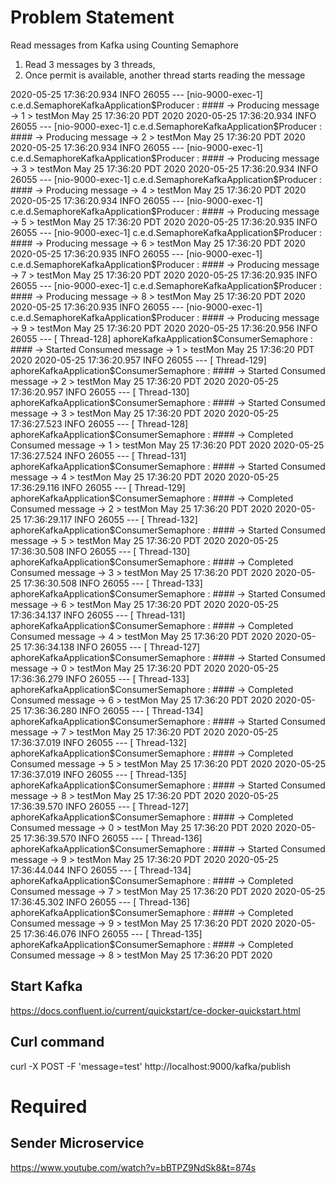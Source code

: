 # Problem Statement
Read messages from Kafka using Counting Semaphore

1. Read 3 messages by 3 threads,
2. Once permit is available, another thread starts reading the message

2020-05-25 17:36:20.934  INFO 26055 --- [nio-9000-exec-1] c.e.d.SemaphoreKafkaApplication$Producer : #### -> Producing message -> 1 > testMon May 25 17:36:20 PDT 2020
2020-05-25 17:36:20.934  INFO 26055 --- [nio-9000-exec-1] c.e.d.SemaphoreKafkaApplication$Producer : #### -> Producing message -> 2 > testMon May 25 17:36:20 PDT 2020
2020-05-25 17:36:20.934  INFO 26055 --- [nio-9000-exec-1] c.e.d.SemaphoreKafkaApplication$Producer : #### -> Producing message -> 3 > testMon May 25 17:36:20 PDT 2020
2020-05-25 17:36:20.934  INFO 26055 --- [nio-9000-exec-1] c.e.d.SemaphoreKafkaApplication$Producer : #### -> Producing message -> 4 > testMon May 25 17:36:20 PDT 2020
2020-05-25 17:36:20.934  INFO 26055 --- [nio-9000-exec-1] c.e.d.SemaphoreKafkaApplication$Producer : #### -> Producing message -> 5 > testMon May 25 17:36:20 PDT 2020
2020-05-25 17:36:20.935  INFO 26055 --- [nio-9000-exec-1] c.e.d.SemaphoreKafkaApplication$Producer : #### -> Producing message -> 6 > testMon May 25 17:36:20 PDT 2020
2020-05-25 17:36:20.935  INFO 26055 --- [nio-9000-exec-1] c.e.d.SemaphoreKafkaApplication$Producer : #### -> Producing message -> 7 > testMon May 25 17:36:20 PDT 2020
2020-05-25 17:36:20.935  INFO 26055 --- [nio-9000-exec-1] c.e.d.SemaphoreKafkaApplication$Producer : #### -> Producing message -> 8 > testMon May 25 17:36:20 PDT 2020
2020-05-25 17:36:20.935  INFO 26055 --- [nio-9000-exec-1] c.e.d.SemaphoreKafkaApplication$Producer : #### -> Producing message -> 9 > testMon May 25 17:36:20 PDT 2020
2020-05-25 17:36:20.956  INFO 26055 --- [     Thread-128] aphoreKafkaApplication$ConsumerSemaphore : #### -> Started Consumed message -> 1 > testMon May 25 17:36:20 PDT 2020
2020-05-25 17:36:20.957  INFO 26055 --- [     Thread-129] aphoreKafkaApplication$ConsumerSemaphore : #### -> Started Consumed message -> 2 > testMon May 25 17:36:20 PDT 2020
2020-05-25 17:36:20.957  INFO 26055 --- [     Thread-130] aphoreKafkaApplication$ConsumerSemaphore : #### -> Started Consumed message -> 3 > testMon May 25 17:36:20 PDT 2020
2020-05-25 17:36:27.523  INFO 26055 --- [     Thread-128] aphoreKafkaApplication$ConsumerSemaphore : #### -> Completed Consumed message -> 1 > testMon May 25 17:36:20 PDT 2020
2020-05-25 17:36:27.524  INFO 26055 --- [     Thread-131] aphoreKafkaApplication$ConsumerSemaphore : #### -> Started Consumed message -> 4 > testMon May 25 17:36:20 PDT 2020
2020-05-25 17:36:29.116  INFO 26055 --- [     Thread-129] aphoreKafkaApplication$ConsumerSemaphore : #### -> Completed Consumed message -> 2 > testMon May 25 17:36:20 PDT 2020
2020-05-25 17:36:29.117  INFO 26055 --- [     Thread-132] aphoreKafkaApplication$ConsumerSemaphore : #### -> Started Consumed message -> 5 > testMon May 25 17:36:20 PDT 2020
2020-05-25 17:36:30.508  INFO 26055 --- [     Thread-130] aphoreKafkaApplication$ConsumerSemaphore : #### -> Completed Consumed message -> 3 > testMon May 25 17:36:20 PDT 2020
2020-05-25 17:36:30.508  INFO 26055 --- [     Thread-133] aphoreKafkaApplication$ConsumerSemaphore : #### -> Started Consumed message -> 6 > testMon May 25 17:36:20 PDT 2020
2020-05-25 17:36:34.137  INFO 26055 --- [     Thread-131] aphoreKafkaApplication$ConsumerSemaphore : #### -> Completed Consumed message -> 4 > testMon May 25 17:36:20 PDT 2020
2020-05-25 17:36:34.138  INFO 26055 --- [     Thread-127] aphoreKafkaApplication$ConsumerSemaphore : #### -> Started Consumed message -> 0 > testMon May 25 17:36:20 PDT 2020
2020-05-25 17:36:36.279  INFO 26055 --- [     Thread-133] aphoreKafkaApplication$ConsumerSemaphore : #### -> Completed Consumed message -> 6 > testMon May 25 17:36:20 PDT 2020
2020-05-25 17:36:36.280  INFO 26055 --- [     Thread-134] aphoreKafkaApplication$ConsumerSemaphore : #### -> Started Consumed message -> 7 > testMon May 25 17:36:20 PDT 2020
2020-05-25 17:36:37.019  INFO 26055 --- [     Thread-132] aphoreKafkaApplication$ConsumerSemaphore : #### -> Completed Consumed message -> 5 > testMon May 25 17:36:20 PDT 2020
2020-05-25 17:36:37.019  INFO 26055 --- [     Thread-135] aphoreKafkaApplication$ConsumerSemaphore : #### -> Started Consumed message -> 8 > testMon May 25 17:36:20 PDT 2020
2020-05-25 17:36:39.570  INFO 26055 --- [     Thread-127] aphoreKafkaApplication$ConsumerSemaphore : #### -> Completed Consumed message -> 0 > testMon May 25 17:36:20 PDT 2020
2020-05-25 17:36:39.570  INFO 26055 --- [     Thread-136] aphoreKafkaApplication$ConsumerSemaphore : #### -> Started Consumed message -> 9 > testMon May 25 17:36:20 PDT 2020
2020-05-25 17:36:44.044  INFO 26055 --- [     Thread-134] aphoreKafkaApplication$ConsumerSemaphore : #### -> Completed Consumed message -> 7 > testMon May 25 17:36:20 PDT 2020
2020-05-25 17:36:45.302  INFO 26055 --- [     Thread-136] aphoreKafkaApplication$ConsumerSemaphore : #### -> Completed Consumed message -> 9 > testMon May 25 17:36:20 PDT 2020
2020-05-25 17:36:46.076  INFO 26055 --- [     Thread-135] aphoreKafkaApplication$ConsumerSemaphore : #### -> Completed Consumed message -> 8 > testMon May 25 17:36:20 PDT 2020

## Start Kafka
https://docs.confluent.io/current/quickstart/ce-docker-quickstart.html

## Curl command
curl -X POST -F 'message=test' http://localhost:9000/kafka/publish

# Required
## Sender Microservice

https://www.youtube.com/watch?v=bBTPZ9NdSk8&t=874s